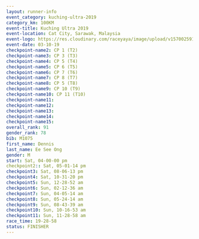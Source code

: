 ```yaml
---
layout: runner-info 
event_category: kuching-ultra-2019 
category_km: 100KM 
event-title: Kuching Ultra 2019
event-location: Cat City, Sarawak, Malaysia 
event-logo: https://res.cloudinary.com/raceyaya/image/upload/v1570025915/logo/kuching_ultra_jsvtue.jpg 
event-date: 03-10-19 
checkpoint-name2: CP 1 (T2) 
checkpoint-name3: CP 3 (T3) 
checkpoint-name4: CP 5 (T4) 
checkpoint-name5: CP 6 (T5) 
checkpoint-name6: CP 7 (T6) 
checkpoint-name7: CP 8 (T7) 
checkpoint-name8: CP 5 (T8) 
checkpoint-name9: CP 10 (T9) 
checkpoint-name10: CP 11 (T10) 
checkpoint-name11:  
checkpoint-name12: 
checkpoint-name13: 
checkpoint-name14: 
checkpoint-name15: 
overall_rank: 91
gender_rank: 78
bib: M1075
first_name: Dennis
last_name: Ee See Ong
gender: M
start: Sat, 04-00-00 pm
checkpoint2:: Sat, 05-01-14 pm
checkpoint3: Sat, 08-06-13 pm
checkpoint4: Sat, 10-31-20 pm
checkpoint5: Sun, 12-28-52 am
checkpoint6: Sun, 02-12-36 am
checkpoint7: Sun, 04-05-14 am
checkpoint8: Sun, 05-24-14 am
checkpoint9: Sun, 08-43-39 am
checkpoint10: Sun, 10-16-53 am
checkpoint11: Sun, 11-28-58 am
race_time: 19-28-58
status: FINISHER
---
```


